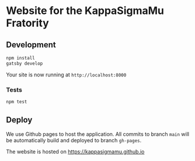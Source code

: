 # Website for the KappaSigmaMu Fratority

## Development

```sh
npm install
gatsby develop
```

Your site is now running at `http://localhost:8000`

### Tests

```sh
npm test
```

## Deploy

We use Github pages to host the application. All commits to branch `main` will be automatically build and deployed to branch `gh-pages`.

The website is hosted on https://kappasigmamu.github.io
